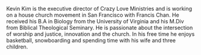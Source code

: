 ﻿---
name: Kevin Kim
description: Crazy Love Ministries
picture: kevin-kim.jpg
categories: ideation design strategy ministry entrepreneurship
---

<p>
Kevin Kim is the executive director of Crazy Love Ministries and is working on a house church movement in San Francisco with Francis Chan. He received his B.A in Biology from the University of Virginia and his M.Div from Biblical Theological Seminary.
He is passionate about the intersection of worship and justice, innovation and the church.
In his free time he enjoys basketball, snowboarding and spending time with his wife and three children.
</p>